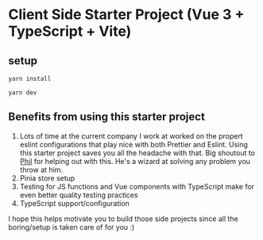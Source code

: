 # Client Side Starter Project (Vue 3 + TypeScript + Vite)

## setup
`yarn install`

`yarn dev`

## Benefits from using this starter project
1. Lots of time at the current company I work at worked on the propert eslint configurations that play nice with both Prettier and Eslint. Using this starter project saves you all the headache with that. Big shoutout to [Phil](https://github.com/philwhln) for helping out with this. He's a wizard at solving any problem you throw at him.
2. Pinia store setup
3. Testing for JS functions and Vue components with TypeScript make for even better quality testing practices
4. TypeScript support/configuration

I hope this helps motivate you to build those side projects since all the boring/setup is taken care of for you :)
